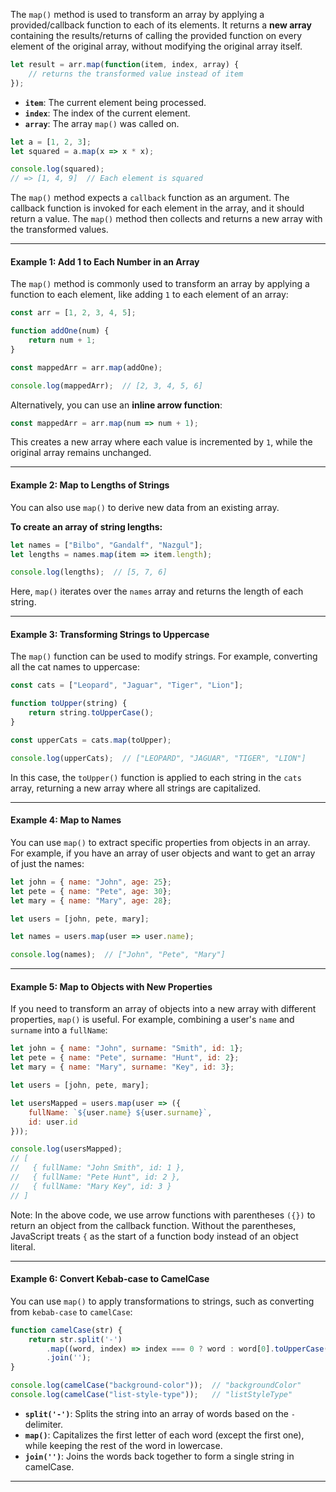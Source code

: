 

The `map()` method is used to transform an array by applying a provided/callback function to each of its elements. It returns a **new array** containing the results/returns of calling the provided function on every element of the original array, without modifying the original array itself.

```js
let result = arr.map(function(item, index, array) {
    // returns the transformed value instead of item
});
```

- **`item`**: The current element being processed.
- **`index`**: The index of the current element.
- **`array`**: The array `map()` was called on.

```js
let a = [1, 2, 3];
let squared = a.map(x => x * x);

console.log(squared);
// => [1, 4, 9]  // Each element is squared
```

The `map()` method expects a `callback` function as an argument. The callback function is invoked for each element in the array, and it should return a value. The `map()` method then collects and returns a new array with the transformed values.


____

#### Example 1: Add 1 to Each Number in an Array

The `map()` method is commonly used to transform an array by applying a function to each element, like adding `1` to each element of an array:

```js
const arr = [1, 2, 3, 4, 5];

function addOne(num) {
    return num + 1;
}

const mappedArr = arr.map(addOne);

console.log(mappedArr);  // [2, 3, 4, 5, 6]
```

Alternatively, you can use an **inline arrow function**:

```js
const mappedArr = arr.map(num => num + 1);
```

This creates a new array where each value is incremented by `1`, while the original array remains unchanged.

---

#### Example 2: Map to Lengths of Strings

You can also use `map()` to derive new data from an existing array. 

**To create an array of string lengths:**
```js
let names = ["Bilbo", "Gandalf", "Nazgul"];
let lengths = names.map(item => item.length);

console.log(lengths);  // [5, 7, 6]
```

Here, `map()` iterates over the `names` array and returns the length of each string.

---

#### Example 3: Transforming Strings to Uppercase

The `map()` function can be used to modify strings. For example, converting all the cat names to uppercase:

```js
const cats = ["Leopard", "Jaguar", "Tiger", "Lion"];

function toUpper(string) {
    return string.toUpperCase();
}

const upperCats = cats.map(toUpper);

console.log(upperCats);  // ["LEOPARD", "JAGUAR", "TIGER", "LION"]
```

In this case, the `toUpper()` function is applied to each string in the `cats` array, returning a new array where all strings are capitalized.

---

#### Example 4: Map to Names

You can use `map()` to extract specific properties from objects in an array. For example, if you have an array of user objects and want to get an array of just the names:

```js
let john = { name: "John", age: 25};
let pete = { name: "Pete", age: 30};
let mary = { name: "Mary", age: 28};

let users = [john, pete, mary];

let names = users.map(user => user.name);

console.log(names);  // ["John", "Pete", "Mary"]
```

---

#### Example 5: Map to Objects with New Properties

If you need to transform an array of objects into a new array with different properties, `map()` is useful. For example, combining a user's `name` and `surname` into a `fullName`:

```js
let john = { name: "John", surname: "Smith", id: 1};
let pete = { name: "Pete", surname: "Hunt", id: 2};
let mary = { name: "Mary", surname: "Key", id: 3};

let users = [john, pete, mary];

let usersMapped = users.map(user => ({
    fullName: `${user.name} ${user.surname}`,
    id: user.id
}));

console.log(usersMapped);
// [
//   { fullName: "John Smith", id: 1 },
//   { fullName: "Pete Hunt", id: 2 },
//   { fullName: "Mary Key", id: 3 }
// ]
```

Note: In the above code, we use arrow functions with parentheses `({})` to return an object from the callback function. Without the parentheses, JavaScript treats `{` as the start of a function body instead of an object literal.

---

#### Example 6: Convert Kebab-case to CamelCase

You can use `map()` to apply transformations to strings, such as converting from `kebab-case` to `camelCase`:

```js
function camelCase(str) {
    return str.split('-')
        .map((word, index) => index === 0 ? word : word[0].toUpperCase() + word.slice(1))
        .join('');
}

console.log(camelCase("background-color"));  // "backgroundColor"
console.log(camelCase("list-style-type"));   // "listStyleType"
```

- **`split('-')`**: Splits the string into an array of words based on the `-` delimiter.
- **`map()`**: Capitalizes the first letter of each word (except the first one), while keeping the rest of the word in lowercase.
- **`join('')`**: Joins the words back together to form a single string in camelCase.

---
